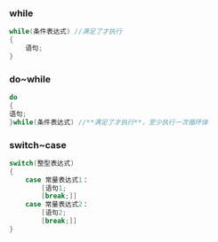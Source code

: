 
### while
```C
while(条件表达式) //满足了才执行
{
	语句;
}
```

### do~while
```C
do
{	
语句;
}while(条件表达式) //**满足了才执行**，至少执行一次循环体
```


### switch~case
```C
switch(整型表达式)
{
	case 常量表达式1：
		[语句1;
		[break;]]
	case 常量表达式2：
		[语句2;
		[break;]]
}
```
